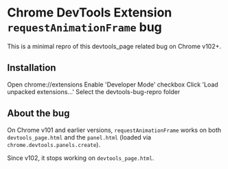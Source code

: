 # Chrome DevTools Extension `requestAnimationFrame` bug

This is a minimal repro of this devtools_page related bug on Chrome v102+.

## Installation
Open chrome://extensions
Enable 'Developer Mode' checkbox
Click 'Load unpacked extensions...'
Select the devtools-bug-repro folder

## About the bug

On Chrome v101 and earlier versions, `requestAnimationFrame` works on both `devtools_page.html` and the `panel.html` (loaded via `chrome.devtools.panels.create`).

Since v102, it stops working on `devtools_page.html`.